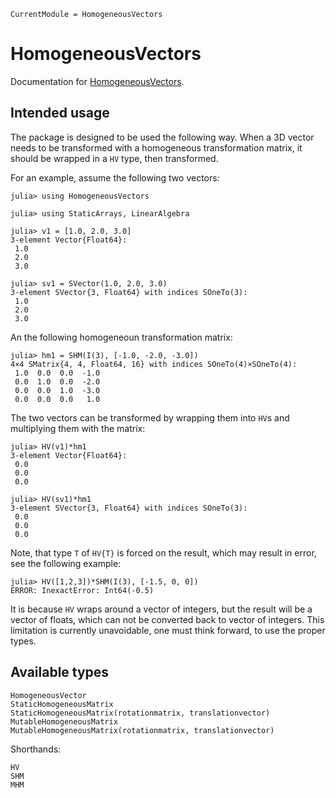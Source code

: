 ```@meta
CurrentModule = HomogeneousVectors
```

# HomogeneousVectors

Documentation for [HomogeneousVectors](https://github.com/cserteGT3/HomogeneousVectors.jl).

## Intended usage

The package is designed to be used the following way.
When a 3D vector needs to be transformed with a homogeneous transformation matrix, it should be wrapped in a `HV` type, then transformed.

For an example, assume the following two vectors:
```julia-repl
julia> using HomogeneousVectors

julia> using StaticArrays, LinearAlgebra

julia> v1 = [1.0, 2.0, 3.0]
3-element Vector{Float64}:
 1.0
 2.0
 3.0

julia> sv1 = SVector(1.0, 2.0, 3.0)
3-element SVector{3, Float64} with indices SOneTo(3):
 1.0
 2.0
 3.0
```

An the following homogeneoun transformation matrix:
```julia-repl
julia> hm1 = SHM(I(3), [-1.0, -2.0, -3.0])
4×4 SMatrix{4, 4, Float64, 16} with indices SOneTo(4)×SOneTo(4):
 1.0  0.0  0.0  -1.0
 0.0  1.0  0.0  -2.0
 0.0  0.0  1.0  -3.0
 0.0  0.0  0.0   1.0
```

The two vectors can be transformed by wrapping them into `HV`s and multiplying them with the matrix:

```julia-repl
julia> HV(v1)*hm1
3-element Vector{Float64}:
 0.0
 0.0
 0.0

julia> HV(sv1)*hm1
3-element SVector{3, Float64} with indices SOneTo(3):
 0.0
 0.0
 0.0
```

Note, that type `T` of `HV{T}` is forced on the result, which may result in error, see the following example:

```julia-repl
julia> HV([1,2,3])*SHM(I(3), [-1.5, 0, 0])
ERROR: InexactError: Int64(-0.5)
```

It is because `HV` wraps around a vector of integers, but the result will be a vector of floats, which can not be converted back to vector of integers.
This limitation is currently unavoidable, one must think forward, to use the proper types.

## Available types

```@docs
HomogeneousVector
StaticHomogeneousMatrix
StaticHomogeneousMatrix(rotationmatrix, translationvector)
MutableHomogeneousMatrix
MutableHomogeneousMatrix(rotationmatrix, translationvector)
```

Shorthands:

```@docs
HV
SHM
MHM
```
